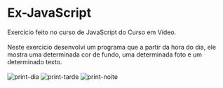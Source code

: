 # Ex-JavaScript
Exercício feito no curso de JavaScript do Curso em Vídeo. <br><br>
Neste exercício desenvolvi um programa que a partir da hora do dia, ele mostra uma determinada cor de fundo, uma determinada foto e um determinado texto.<br><br>
![print-dia](https://github.com/MuriloSegger/Ex-JavaScript/assets/140568760/95befa33-399a-4c14-b01a-caf5913800a3)
![print-tarde](https://github.com/MuriloSegger/Ex-JavaScript/assets/140568760/1909e4e2-0258-494d-b0b2-e571b67b89bf)
![print-noite](https://github.com/MuriloSegger/Ex-JavaScript/assets/140568760/bbb4c793-8fbf-4263-bd5f-4295ba43d5f1)
